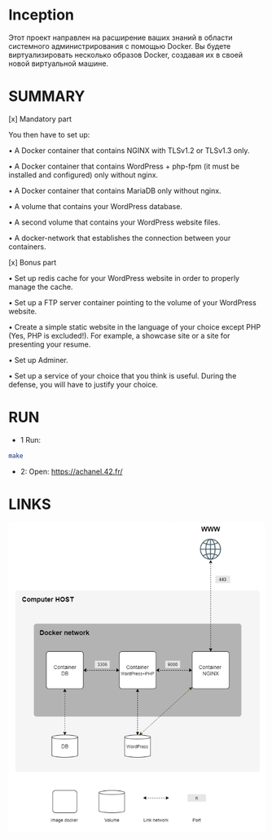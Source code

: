 # Inception

Этот проект направлен на расширение ваших знаний в области системного администрирования с помощью Docker.
Вы будете виртуализировать несколько образов Docker, создавая их в своей новой виртуальной машине.

# SUMMARY

[x] Mandatory part

You then have to set up:

• A Docker container that contains NGINX with TLSv1.2 or TLSv1.3 only.

• A Docker container that contains WordPress + php-fpm (it must be installed and
configured) only without nginx.

• A Docker container that contains MariaDB only without nginx.

• A volume that contains your WordPress database.

• A second volume that contains your WordPress website files.

• A docker-network that establishes the connection between your containers.

[x] Bonus part

• Set up redis cache for your WordPress website in order to properly manage the
cache.

• Set up a FTP server container pointing to the volume of your WordPress website.

• Create a simple static website in the language of your choice except PHP (Yes, PHP
is excluded!). For example, a showcase site or a site for presenting your resume.

• Set up Adminer.

• Set up a service of your choice that you think is useful. During the defense, you
will have to justify your choice.

# RUN

* 1 Run:
```bash
make
```
* 2:
Open: https://achanel.42.fr/

# LINKS

![basic](diagram.png)
